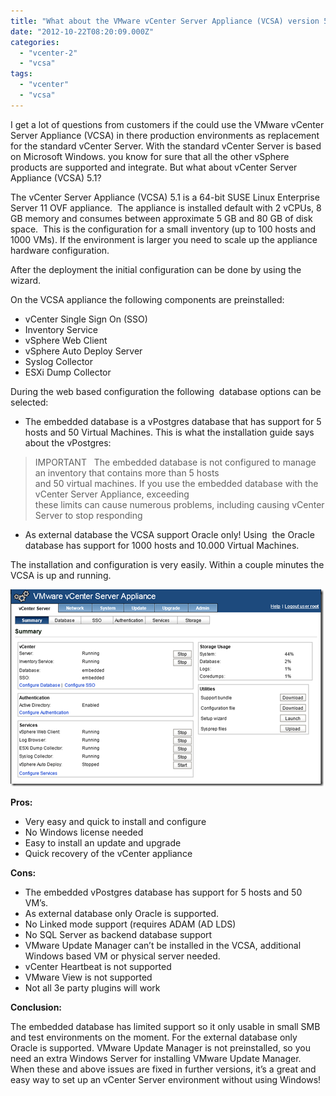 ```yaml
---
title: "What about the VMware vCenter Server Appliance (VCSA) version 5.1?"
date: "2012-10-22T08:20:09.000Z"
categories: 
  - "vcenter-2"
  - "vcsa"
tags: 
  - "vcenter"
  - "vcsa"
---
```


I get a lot of questions from customers if the could use the VMware vCenter Server Appliance (VCSA) in there production environments as replacement for the standard vCenter Server. With the standard vCenter Server is based on Microsoft Windows. you know for sure that all the other vSphere products are supported and integrate. But what about vCenter Server Appliance (VCSA) 5.1?

The vCenter Server Appliance (VCSA) 5.1 is a 64-bit SUSE Linux Enterprise Server 11 OVF appliance.  The appliance is installed default with 2 vCPUs, 8 GB memory and consumes between approximate 5 GB and 80 GB of disk space.  This is the configuration for a small inventory (up to 100 hosts and 1000 VMs). If the environment is larger you need to scale up the appliance hardware configuration.

After the deployment the initial configuration can be done by using the wizard.

On the VCSA appliance the following components are preinstalled:

- vCenter Single Sign On (SSO)
- Inventory Service
- vSphere Web Client
- vSphere Auto Deploy Server
- Syslog Collector
- ESXi Dump Collector

During the web based configuration the following  database options can be selected:

- The embedded database is a vPostgres database that has support for 5 hosts and 50 Virtual Machines. This is what the installation guide says about the vPostgres:

> IMPORTANT   The embedded database is not configured to manage an inventory that contains more than 5 hosts  
> and 50 virtual machines. If you use the embedded database with the vCenter Server Appliance, exceeding  
> these limits can cause numerous problems, including causing vCenter Server to stop responding

- As external database the VCSA support Oracle only! Using  the Oracle database has support for 1000 hosts and 10.000 Virtual Machines.

The installation and configuration is very easily. Within a couple minutes the VCSA is up and running.

[![image](images/image_thumb.png "image")](https://www.ivobeerens.nl/wp-content/uploads/2012/10/image.png)

**Pros:**

- Very easy and quick to install and configure
- No Windows license needed
- Easy to install an update and upgrade
- Quick recovery of the vCenter appliance  

**Cons:**

- The embedded vPostgres database has support for 5 hosts and 50 VM’s.
- As external database only Oracle is supported.
- No Linked mode support (requires ADAM (AD LDS)
- No SQL Server as backend database support
- VMware Update Manager can’t be installed in the VCSA, additional Windows based VM or physical server needed.
- vCenter Heartbeat is not supported
- VMware View is not supported
- Not all 3e party plugins will work

**Conclusion:**

The embedded database has limited support so it only usable in small SMB and test environments on the moment. For the external database only Oracle is supported. VMware Update Manager is not preinstalled, so you need an extra Windows Server for installing VMware Update Manager.  When these and above issues are fixed in further versions, it’s a great and easy way to set up an vCenter Server environment without using Windows!

